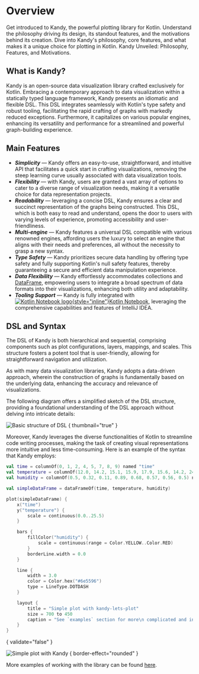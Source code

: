 # Overview

<web-summary>
    Get introduced to Kandy, the powerful plotting library for Kotlin.
    Understand the philosophy driving its design, its standout features, and the motivations behind its creation.
</web-summary>
<card-summary>
    Dive into Kandy's philosophy, core features, and what makes it a unique choice for plotting in Kotlin.
</card-summary>
<link-summary>
    Kandy Unveiled: Philosophy, Features, and Motivations.
</link-summary>

## What is Kandy?

Kandy is an open-source data visualization library crafted exclusively for Kotlin.
Embracing a contemporary approach to data visualization within a statically typed language framework,
Kandy presents an idiomatic and flexible DSL.
This DSL integrates seamlessly with Kotlin's type safety and robust tooling,
facilitating the rapid crafting of graphs with markedly reduced exceptions.
Furthermore, it capitalizes on various popular engines,
enhancing its versatility and performance for a streamlined and powerful graph-building experience.

## Main Features

* _**Simplicity**_ — Kandy offers an easy-to-use, straightforward, and intuitive API that facilitates a quick start in
  crafting visualizations, removing the steep learning curve usually associated with data visualization tools.
* _**Flexibility**_ — with Kandy, users are granted a vast array of options to cater to a diverse range of visualization
  needs, making it a versatile choice for data representation projects.
* _**Readability**_ — leveraging a concise DSL, Kandy ensures a clear and succinct representation of the graphs being
  constructed.
  This DSL, which is both easy to read and understand, opens the door to users with varying levels of
  experience, promoting accessibility and user-friendliness.
* _**Multi-engine**_ — Kandy features a universal DSL compatible with various renowned engines, affording users the
  luxury to select an engine that aligns with their needs and preferences, all without the necessity to grasp a new
  syntax.
* _**Type Safety**_ — Kandy prioritizes secure data handling by offering type safety and fully supporting Kotlin's null
  safety features, thereby guaranteeing a secure and efficient data manipulation experience.
* _**Data Flexibility**_ —
  Kandy effortlessly accommodates collections and [DataFrame](https://kotlin.github.io/dataframe/overview.html),
  empowering users to integrate a
  broad spectrum of data formats into their visualizations, enhancing both utility and adaptability.
* _**Tooling Support**_ — Kandy is fully integrated with
  [![Kotlin Notebook logo](ktn_plugin_icon.svg){style="inline"}Kotlin Notebook](https://plugins.jetbrains.com/plugin/16340-kotlin-notebook),
  leveraging the comprehensive capabilities and features of IntelliJ IDEA.

## DSL and Syntax

The DSL of Kandy is both hierarchical and sequential,
comprising components such as plot configurations, layers, mappings, and scales.
This structure fosters a potent tool that is user-friendly, allowing for straightforward navigation and utilization.

As with many data visualization libraries, Kandy adopts a data-driven approach,
wherein the construction of graphs is fundamentally based on the underlying data,
enhancing the accuracy and relevance of visualizations.

The following diagram offers a simplified sketch of the DSL structure,
providing a foundational understanding of the DSL approach without delving into intricate details:

![Basic structure of DSL](tree_basic.svg) { thumbnail="true" }

Moreover, Kandy leverages the diverse functionalities of Kotlin to streamline code writing processes,
making the task of creating visual representations more intuitive and less time-consuming.
Here is an example of the syntax that Kandy employs:

```kotlin
val time = columnOf(0, 1, 2, 4, 5, 7, 8, 9) named "time"
val temperature = columnOf(12.0, 14.2, 15.1, 15.9, 17.9, 15.6, 14.2, 24.3) named "temperature"
val humidity = columnOf(0.5, 0.32, 0.11, 0.89, 0.68, 0.57, 0.56, 0.5) named "humidity"

val simpleDataFrame = dataFrameOf(time, temperature, humidity)

plot(simpleDataFrame) {
    x("time")
    y("temperature") {
        scale = continuous(0.0..25.5)
    }

    bars {
        fillColor("humidity") {
            scale = continuous(range = Color.YELLOW..Color.RED)
        }
        borderLine.width = 0.0
    }

    line {
        width = 3.0
        color = Color.hex("#6e5596")
        type = LineType.DOTDASH
    }

    layout {
        title = "Simple plot with kandy-lets-plot"
        size = 700 to 450
        caption = "See `examples` section for more\n complicated and interesting examples!"
    }
}
```
{ validate="false" }

![Simple plot with Kandy](overview_sample.svg) { border-effect="rounded" }

More examples of working with the library can be found [here](Examples.topic).